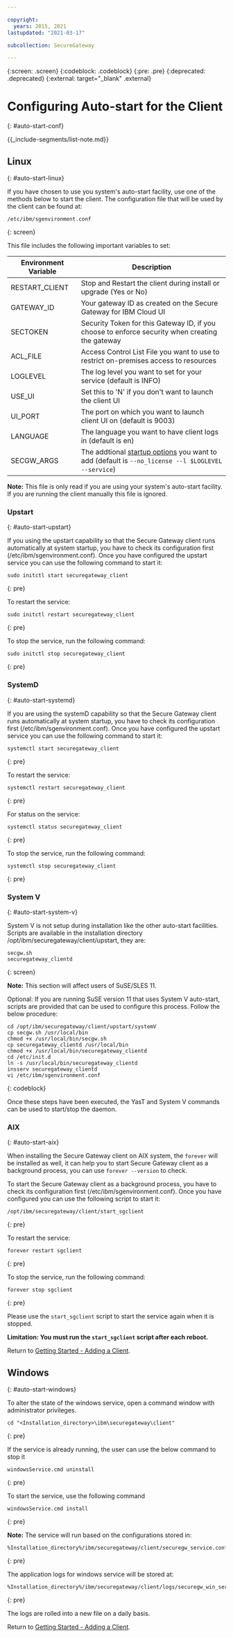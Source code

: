 ```yaml
---

copyright:
  years: 2015, 2021
lastupdated: "2021-03-17"

subcollection: SecureGateway

---
```

{:screen: .screen}
{:codeblock: .codeblock}
{:pre: .pre}
{:deprecated: .deprecated}
{:external: target="_blank" .external}

# Configuring Auto-start for the Client
{: #auto-start-conf}

{{_include-segments/list-note.md}}

## Linux
{: #auto-start-linux}

If you have chosen to use you system's auto-start facility, use one of the methods below to start the client.  The configuration file that will be used by the client can be found at:

```
/etc/ibm/sgenvironment.conf
```
{: screen}

This file includes the following important variables to set:

| Environment Variable | Description       |
| ------------- | ----------- |
| RESTART_CLIENT | Stop and Restart the client during install or upgrade (Yes or No) |
| GATEWAY_ID | Your gateway ID as created on the Secure Gateway for IBM Cloud UI |
| SECTOKEN | Security Token for this Gateway ID, if you choose to enforce security when creating the gateway |
| ACL_FILE | Access Control List File you want to use to restrict on-premises access to resources |
| LOGLEVEL | The log level you want to set for your service (default is INFO) |
| USE_UI   | Set this to 'N' if you don't want to launch the client UI |
| UI_PORT  | The port on which you want to launch client UI on (default is 9003) |
| LANGUAGE | The language you want to have client logs in (default is en) |
| SECGW_ARGS | The addtional [startup options](/docs/services/SecureGateway?topic=SecureGateway-client-interacting#startup-args) you want to add (default is `--no_license --l $LOGLEVEL --service`) |

<b>Note:</b> This file is only read if you are using your system's auto-start facility.  If you are running the client manually this file is ignored.

### Upstart
{: #auto-start-upstart}

If you using the upstart capability so that the Secure Gateway client runs automatically at system startup, you have to check its configuration first (/etc/ibm/sgenvironment.conf).  Once you have configured the upstart service you can use the following command to start it:

```
sudo initctl start securegateway_client
```
{: pre}

To restart the service:

```
sudo initctl restart securegateway_client
```
{: pre}

To stop the service, run the following command:

```
sudo initctl stop securegateway_client
```
{: pre}

### SystemD
{: #auto-start-systemd}

If you are using the systemD capability so that the Secure Gateway client runs automatically at system startup, you have to check its configuration first (/etc/ibm/sgenvironment.conf).  Once you have configured the upstart service you can use the following command to start it:

```
systemctl start securegateway_client
```
{: pre}

To restart the service:

```
systemctl restart securegateway_client
```
{: pre}

For status on the service:

```
systemctl status securegateway_client
```
{: pre}

To stop the service, run the following command:

```
systemctl stop securegateway_client
```
{: pre}

### System V
{: #auto-start-system-v}

System V is not setup during installation like the other auto-start facilities. Scripts are available in the installation directory /opt/ibm/securegateway/client/upstart, they are:

```
secgw.sh
securegateway_clientd
```
{: screen}

<b>Note:</b> This section will affect users of SuSE/SLES 11.

Optional: If you are running SuSE version 11 that uses System V auto-start, scripts are provided that can be used to configure this process. Follow the below procedure:

```
cd /opt/ibm/securegateway/client/upstart/systemV
cp secgw.sh /usr/local/bin
chmod +x /usr/local/bin/secgw.sh
cp securegateway_clientd /usr/local/bin
chmod +x /usr/local/bin/securegateway_clientd
cd /etc/init.d
ln -s /usr/local/bin/securegateway_clientd
insserv securegateway_clientd
vi /etc/ibm/sgenvironment.conf
```
{: codeblock}

Once these steps have been executed, the YasT and System V commands can be used to start/stop the daemon.

### AIX
{: #auto-start-aix}

When installing the Secure Gateway client on AIX system, the `forever` will be installed as well, it can help you to start Secure Gateway client as a background process, you can use `forever --version` to check.

To start the Secure Gateway client as a background process, you have to check its configuration first (/etc/ibm/sgenvironment.conf).  Once you have configured you can use the following script to start it:

```
/opt/ibm/securegateway/client/start_sgclient
```
{: pre}

To restart the service:

```
forever restart sgclient
```
{: pre}

To stop the service, run the following command:

```
forever stop sgclient
```
{: pre}

Please use the `start_sgclient` script to start the service again when it is stopped.

**Limitation: You must run the `start_sgclient` script after each reboot.**

Return to [Getting Started - Adding a Client](/docs/services/SecureGateway?topic=SecureGateway-add-client).

## Windows
{: #auto-start-windows}

To alter the state of the windows service, open a command window with administrator privileges.

```
cd "<Installation_directory>\ibm\securegateway\client"
```
{: pre}

If the service is already running, the user can use the below command to stop it

```
windowsService.cmd uninstall
```
{: pre}

To start the service, use the following command

```
windowsService.cmd install
```
{: pre}

<b>Note:</b> The service will run based on the configurations stored in:

```
%Installation_directory%/ibm/securegateway/client/securegw_service.config
```
{: pre}

The application logs for windows service will be stored at:

```
%Installation_directory%/ibm/securegateway/client/logs/securegw_win_service.log
```
{: pre}

 The logs are rolled into a new file on a daily basis.

Return to [Getting Started - Adding a Client](/docs/services/SecureGateway?topic=SecureGateway-add-client).
